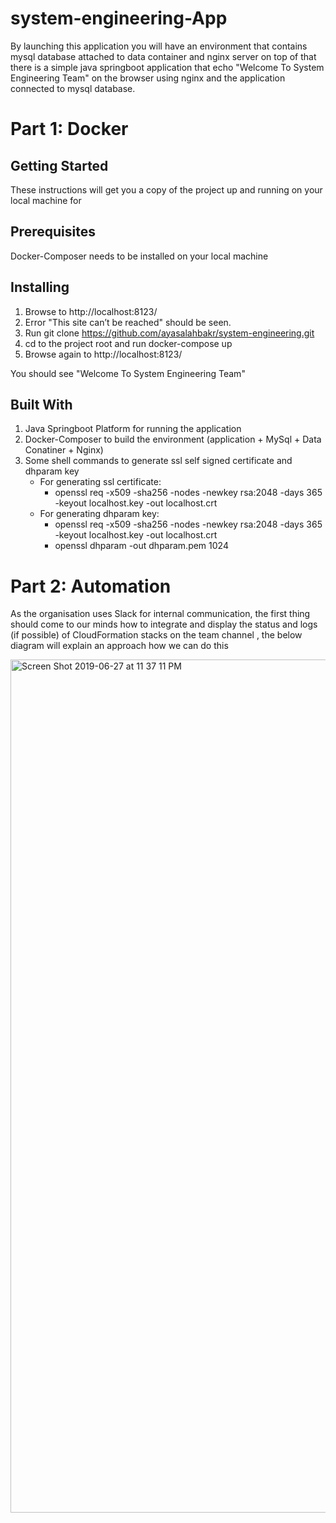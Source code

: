 # system-engineering-App
By launching this application you will have an environment that contains mysql database attached to data container and nginx server on top of that there is a simple java springboot application that echo "Welcome To System Engineering Team" on the browser using nginx and the application connected to mysql database.

# Part 1: Docker

## Getting Started
These instructions will get you a copy of the project up and running on your local machine for 

## Prerequisites
Docker-Composer needs to be installed on your local machine

## Installing
1) Browse to http://localhost:8123/
2) Error "This site can’t be reached" should be seen.
3) Run git clone https://github.com/ayasalahbakr/system-engineering.git
4) cd to the project root and run docker-compose up
5) Browse again to http://localhost:8123/

You should see "Welcome To System Engineering Team"

## Built With
1) Java Springboot Platform for running the application
2) Docker-Composer to build the environment (application + MySql + Data Conatiner + Nginx)
3) Some shell commands to generate ssl self signed certificate and dhparam key
    * For generating ssl certificate:
        - openssl req -x509 -sha256 -nodes -newkey rsa:2048 -days 365 -keyout localhost.key -out    localhost.crt
    * For generating dhparam key:
        - openssl req -x509 -sha256 -nodes -newkey rsa:2048 -days 365 -keyout localhost.key -out localhost.crt
        - openssl dhparam -out dhparam.pem 1024


# Part 2: Automation

As the organisation uses Slack for internal communication, the first thing should come to our minds how to integrate and display the status and logs (if possible) of CloudFormation stacks on the team channel , the below diagram will explain an approach how we can do this

<img width="1365" alt="Screen Shot 2019-06-27 at 11 37 11 PM" src="https://user-images.githubusercontent.com/28259567/60302618-8fb71400-9934-11e9-93f4-84e14f3f81ab.png">
